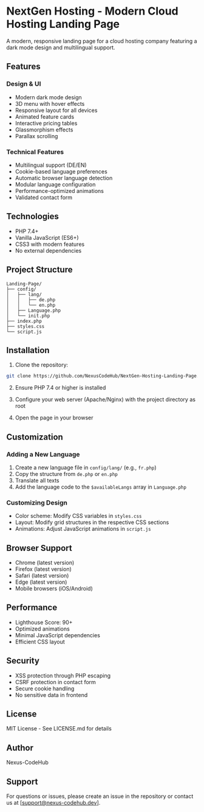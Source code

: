 # NextGen Hosting - Modern Cloud Hosting Landing Page

A modern, responsive landing page for a cloud hosting company featuring a dark mode design and multilingual support.

## Features

### Design & UI
- Modern dark mode design
- 3D menu with hover effects
- Responsive layout for all devices
- Animated feature cards
- Interactive pricing tables
- Glassmorphism effects
- Parallax scrolling

### Technical Features
- Multilingual support (DE/EN)
- Cookie-based language preferences
- Automatic browser language detection
- Modular language configuration
- Performance-optimized animations
- Validated contact form

## Technologies
- PHP 7.4+
- Vanilla JavaScript (ES6+)
- CSS3 with modern features
- No external dependencies

## Project Structure
```
Landing-Page/
├── config/
│   ├── lang/
│   │   ├── de.php
│   │   └── en.php
│   ├── Language.php
│   └── init.php
├── index.php
├── styles.css
└── script.js
```

## Installation

1. Clone the repository:
```bash
git clone https://github.com/NexusCodeHub/NextGen-Hosting-Landing-Page.git
```

2. Ensure PHP 7.4 or higher is installed

3. Configure your web server (Apache/Nginx) with the project directory as root

4. Open the page in your browser

## Customization

### Adding a New Language
1. Create a new language file in `config/lang/` (e.g., `fr.php`)
2. Copy the structure from `de.php` or `en.php`
3. Translate all texts
4. Add the language code to the `$availableLangs` array in `Language.php`

### Customizing Design
- Color scheme: Modify CSS variables in `styles.css`
- Layout: Modify grid structures in the respective CSS sections
- Animations: Adjust JavaScript animations in `script.js`

## Browser Support
- Chrome (latest version)
- Firefox (latest version)
- Safari (latest version)
- Edge (latest version)
- Mobile browsers (iOS/Android)

## Performance
- Lighthouse Score: 90+
- Optimized animations
- Minimal JavaScript dependencies
- Efficient CSS layout

## Security
- XSS protection through PHP escaping
- CSRF protection in contact form
- Secure cookie handling
- No sensitive data in frontend

## License
MIT License - See LICENSE.md for details

## Author
Nexus-CodeHub

## Support
For questions or issues, please create an issue in the repository or contact us at [support@nexus-codehub.dev].
